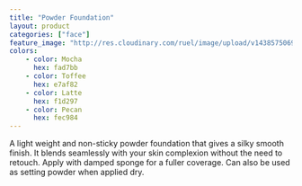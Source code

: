 ```yaml
---
title: "Powder Foundation"
layout: product
categories: ["face"]
feature_image: "http://res.cloudinary.com/ruel/image/upload/v1438575069/fs/Powder_Foundation_PB186320.jpg"
colors:
    - color: Mocha
      hex: fad7bb
    - color: Toffee
      hex: e7af82
    - color: Latte
      hex: f1d297
    - color: Pecan
      hex: fec984
---
```

A light weight and non-sticky powder foundation that gives a silky smooth finish. It blends seamlessly with your skin complexion without the need to retouch. Apply with damped sponge for a fuller coverage. Can also be used as setting powder when applied dry.